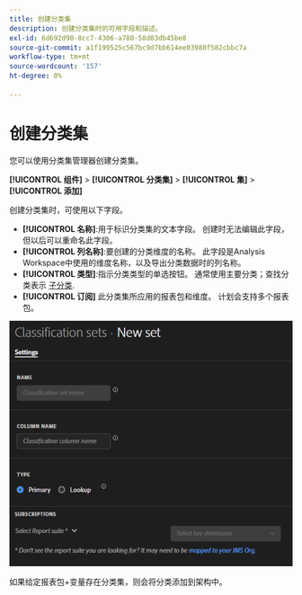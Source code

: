 ```yaml
---
title: 创建分类集
description: 创建分类集时的可用字段和描述。
exl-id: 6d692d90-8cc7-4306-a780-58d03db45be8
source-git-commit: a1f199525c567bc9d7bb614ee03980f582cbbc7a
workflow-type: tm+mt
source-wordcount: '157'
ht-degree: 0%

---
```


# 创建分类集

您可以使用分类集管理器创建分类集。

**[!UICONTROL 组件]** > **[!UICONTROL 分类集]** > **[!UICONTROL 集]** > **[!UICONTROL 添加]**

创建分类集时，可使用以下字段。

* **[!UICONTROL 名称]**:用于标识分类集的文本字段。 创建时无法编辑此字段，但以后可以重命名此字段。
* **[!UICONTROL 列名称]**:要创建的分类维度的名称。 此字段是Analysis Workspace中使用的维度名称，以及导出分类数据时的列名称。
* **[!UICONTROL 类型]**:指示分类类型的单选按钮。 通常使用主要分类；查找分类表示 [子分类](../c-sub-classifications.md).
* **[!UICONTROL 订阅]** 此分类集所应用的报表包和维度。 计划会支持多个报表包。

![创建分类集](../assets/classification-set-create.png)

如果给定报表包+变量存在分类集，则会将分类添加到架构中。
